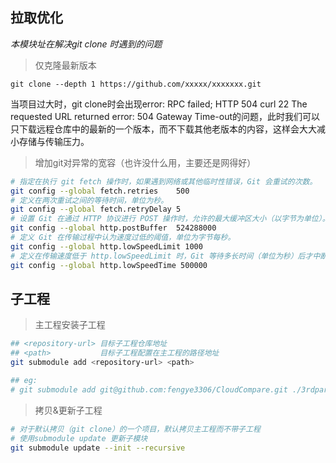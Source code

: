 

## 拉取优化

*本模块址在解决git clone 时遇到的问题*  

> 仅克隆最新版本

`git clone --depth 1 https://github.com/xxxxx/xxxxxxx.git`  

当项目过大时，git clone时会出现error: RPC failed; HTTP 504 curl 22 The requested URL returned error: 504 Gateway Time-out的问题，此时我们可以只下载远程仓库中的最新的一个版本，而不下载其他老版本的内容，这样会大大减小存储与传输压力。  


> 增加git对异常的宽容（也许没什么用，主要还是网得好）

```bash
# 指定在执行 git fetch 操作时，如果遇到网络或其他临时性错误，Git 会重试的次数。
git config --global fetch.retries    500
# 定义在两次重试之间的等待时间，单位为秒。
git config --global fetch.retryDelay 5
# 设置 Git 在通过 HTTP 协议进行 POST 操作时，允许的最大缓冲区大小（以字节为单位）。
git config --global http.postBuffer  524288000
# 定义 Git 在传输过程中认为速度过低的阈值，单位为字节每秒。
git config --global http.lowSpeedLimit 1000
# 定义在传输速度低于 http.lowSpeedLimit 时，Git 等待多长时间（单位为秒）后才中断操作。
git config --global http.lowSpeedTime 500000
```

## 子工程

> 主工程安装子工程

```bash
## <repository-url> 目标子工程仓库地址
## <path>           目标子工程配置在主工程的路径地址
git submodule add <repository-url> <path>

## eg: 
# git submodule add git@github.com:fengye3306/CloudCompare.git ./3rdparty/CloudCompare
```

> 拷贝&更新子工程

```bash
# 对于默认拷贝（git clone）的一个项目，默认拷贝主工程而不带子工程
# 使用submodule update 更新子模块
git submodule update --init --recursive
```
